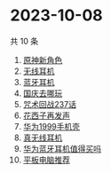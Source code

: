 # 2023-10-08

共 10 条

<!-- BEGIN ZHIHUSEARCH -->
<!-- 最后更新时间 Sun Oct 08 2023 06:07:36 GMT+0800 (China Standard Time) -->
1. [原神新角色](https://www.zhihu.com/search?q=原神新角色)
1. [无线耳机](https://www.zhihu.com/search?q=无线耳机)
1. [蓝牙耳机](https://www.zhihu.com/search?q=蓝牙耳机)
1. [国庆去哪玩](https://www.zhihu.com/search?q=国庆去哪玩)
1. [咒术回战237话](https://www.zhihu.com/search?q=咒术回战237话)
1. [花西子再发声](https://www.zhihu.com/search?q=花西子再发声)
1. [华为1999手机壳](https://www.zhihu.com/search?q=华为1999手机壳)
1. [真无线耳机](https://www.zhihu.com/search?q=真无线耳机)
1. [华为蓝牙耳机值得买吗](https://www.zhihu.com/search?q=华为蓝牙耳机值得买吗)
1. [平板电脑推荐](https://www.zhihu.com/search?q=平板电脑推荐)
<!-- END ZHIHUSEARCH -->
